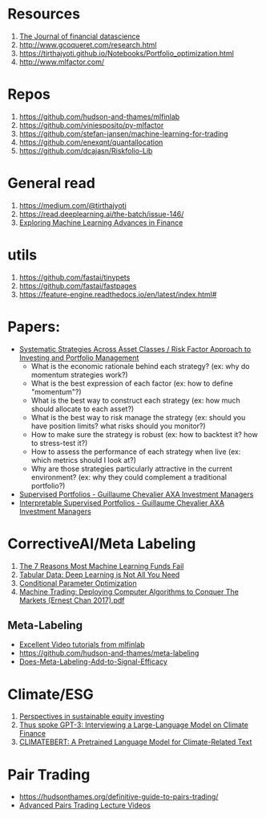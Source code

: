 # Resources
1. [The Journal of financial datascience](https://jfds.pm-research.com/)
2. http://www.gcoqueret.com/research.html
3. https://tirthajyoti.github.io/Notebooks/Portfolio_optimization.html
4. http://www.mlfactor.com/

# Repos
1. https://github.com/hudson-and-thames/mlfinlab
2. https://github.com/viniesposito/py-mlfactor
3. https://github.com/stefan-jansen/machine-learning-for-trading
4. https://github.com/enexqnt/quantallocation
5. https://github.com/dcajasn/Riskfolio-Lib

# General read
1. https://medium.com/@tirthajyoti
2. https://read.deeplearning.ai/the-batch/issue-146/
3. [Exploring Machine Learning Advances
in Finance](https://upcommons.upc.edu/bitstream/handle/2117/340312/TFG_Guillermo_Creus_Botella.pdf?sequence=1)

# utils
1. https://github.com/fastai/tinypets
2. https://github.com/fastai/fastpages
3. https://feature-engine.readthedocs.io/en/latest/index.html#

# Papers:
* [Systematic Strategies Across Asset Classes / Risk Factor Approach to Investing and Portfolio Management ](https://www.cmegroup.com/education/files/jpm-systematic-strategies-2013-12-11-1277971.pdf) 
  * What is the economic rationale behind each strategy? (ex: why do momentum strategies work?)
  * What is the best expression of each factor (ex: how to define "momentum"?)
  * What is the best way to construct each strategy (ex: how much should allocate to each asset?)
  * What is the best way to risk manage the strategy (ex: should you have position limits? what risks should you monitor?)
  * How to make sure the strategy is robust (ex: how to backtest it? how to stress-test it?)
  * How to assess the performance of each strategy when live (ex: which metrics should I look at?)
  * Why are those strategies particularly attractive in the current environment? (ex: why they could complement a traditional portfolio?)
* [Supervised Portfolios - Guillaume Chevalier AXA Investment Managers](https://papers.ssrn.com/sol3/papers.cfm?abstract_id=3954109)
* [Interpretable Supervised Portfolios - Guillaume Chevalier AXA Investment Managers](https://papers.ssrn.com/sol3/papers.cfm?abstract_id=4230955)

# CorrectiveAI/Meta Labeling
1. [The 7 Reasons Most Machine Learning Funds Fail](https://deliverypdf.ssrn.com/delivery.php?ID=554072120067117101097072093091026098102019085079049016085026011127123008027097115018122122053012104056055088025064101127027092009086053083017029085064094124087119062017052092115074064100003003094012030114120017029030028067118007089127127114078004078&EXT=pdf&INDEX=TRUE)
2. [Tabular Data: Deep Learning is Not All You Need](https://arxiv.org/abs/2106.03253)
3. [Conditional Parameter Optimization](https://predictnow.ai/blog/conditional-parameter-optimization-adapting-parameters-to-changing-market-regimes/)
4. [Machine Trading: Deploying Computer Algorithms to Conquer The Markets (Ernest Chan 2017).pdf](https://github.com/gudbrandtandberg/CPSC540Project/blob/master/Machine%20Trading:%20Deploying%20Computer%20Algorithms%20to%20Conquer%20The%20Markets%20(Ernest%20Chan%202017).pdf)
## Meta-Labeling 
* [Excellent Video tutorials from mlfinlab](https://www.mlfinlab.com/en/latest/labeling/tb_meta_labeling.html)  
* https://github.com/hudson-and-thames/meta-labeling
* [Does-Meta-Labeling-Add-to-Signal-Efficacy](https://hudsonthames.org/wp-content/uploads/2022/04/Does-Meta-Labeling-Add-to-Signal-Efficacy.pdf)


# Climate/ESG
1. [Perspectives in sustainable equity investing](http://www.esgperspectives.com/)
2. [Thus spoke GPT-3: Interviewing a Large-Language Model on Climate Finance](https://deliverypdf.ssrn.com/delivery.php?ID=804095029085094113003002123095100124027021021048033055068070011029119006066127078030020020060048123063038082068001003099029119105070040000040071016029123065004069095017050009091084126007069090085123099094007127024097110079025103087005085092122017112&EXT=pdf&INDEX=TRUE)
3. [CLIMATEBERT: A Pretrained Language Model for Climate-Related Text](https://deliverypdf.ssrn.com/delivery.php?ID=668089000120110020091010005086103106020020059065037078000115090006105105006099108071022118037001014005040067002074008124116072052021093009085104079090116108109090027014003071083100117108027065086027122083076074105089079024075000068075110001110003021&EXT=pdf&INDEX=TRUE)

# Pair Trading
* https://hudsonthames.org/definitive-guide-to-pairs-trading/
* [Advanced Pairs Trading Lecture Videos](https://hudsonthames.org/advanced-pairs-trading-lecture-videos/)
